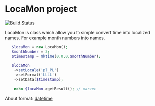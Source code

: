 # LocaMon project
[![Build Status](https://travis-ci.org/efiku/locamon.svg?branch=master)](https://travis-ci.org/efiku/locamon)

LocaMon is class which allow you to simple convert time into localized names.
For example month numbers into names.
```php
   $locaMon = new LocaMon();
   $monthNumber = 3;
   $timestamp = mktime(0,0,0,$monthNumber);
   
   $locaMon
    ->setLocale('pl_PL')
    ->setFormat('LLLL')
    ->setData($timestamp);
    
    echo $locaMon->getResult(); // marzec 

```
About format: [datetime](http://userguide.icu-project.org/formatparse/datetime)
